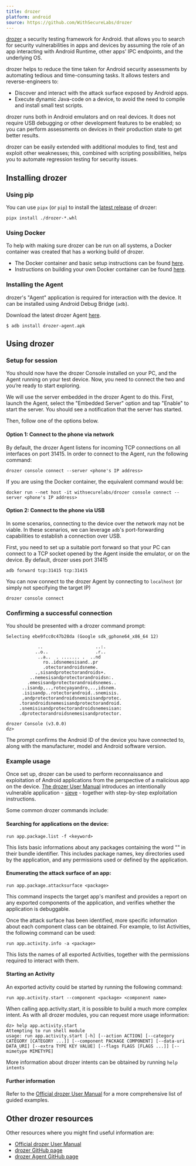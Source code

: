 ```yaml
---
title: drozer
platform: android
source: https://github.com/WithSecureLabs/drozer
---
```


[drozer](https://github.com/WithSecureLabs/drozer "drozer on GitHub") a security testing framework for Android. that allows you to search for security vulnerabilities in apps and devices by assuming the role of an app interacting with Android Runtime, other apps' IPC endpoints, and the underlying OS.

drozer helps to reduce the time taken for Android security assessments by automating tedious and time-consuming tasks. It allows testers and reverse-engineers to:

- Discover and interact with the attack surface exposed by Android apps.
- Execute dynamic Java-code on a device, to avoid the need to compile and install small test scripts.

drozer runs both in Android emulators and on real devices. It does not require USB debugging or other development features to be enabled; so you can perform assessments on devices in their production state to get better results.

drozer can be easily extended with additional modules to find, test and exploit other weaknesses; this, combined with scripting possibilities, helps you to automate regression testing for security issues.

## Installing drozer

### Using pip
You can use `pipx` (or `pip`) to install the [latest release](https://github.com/WithSecureLabs/drozer/releases/latest "Latest release on GitHub") of drozer:

```
pipx install ./drozer-*.whl
```

### Using Docker
To help with making sure drozer can be run on all systems, a Docker container was created that has a working build of drozer.

- The Docker container and basic setup instructions can be found [here](https://hub.docker.com/r/withsecurelabs/drozer).
- Instructions on building your own Docker container can be found [here](https://github.com/WithSecureLabs/drozer/tree/develop/docker).

### Installing the Agent

drozer's "Agent" application is required for interaction with the device. It can be installed using Android Debug Bridge (`adb`).

Download the latest drozer Agent [here](https://github.com/WithSecureLabs/drozer-agent/releases/latest).

`$ adb install drozer-agent.apk`

## Using drozer

### Setup for session

You should now have the drozer Console installed on your PC, and the Agent running on your test device. Now, you need to connect the two and you’re ready to start exploring.

We will use the server embedded in the drozer Agent to do this. First, launch the Agent, select the "Embedded Server" option and tap "Enable" to start the server. You should see a notification that the server has started. 

Then, follow one of the options below.

#### Option 1: Connect to the phone via network

By default, the drozer Agent listens for incoming TCP connections on all interfaces on port 31415. In order to connect to the Agent, run the following command:

```
drozer console connect --server <phone's IP address>
```

If you are using the Docker container, the equivalent command would be:

```
docker run --net host -it withsecurelabs/drozer console connect --server <phone's IP address>
```

#### Option 2: Connect to the phone via USB

In some scenarios, connecting to the device over the network may not be viable. In these scenarios, we can leverage `adb`'s port-forwarding capabilities to establish a connection over USB.

First, you need to set up a suitable port forward so that your PC can connect to a TCP socket opened by the Agent inside the emulator, or on the device. By default, drozer uses port 31415

```
adb forward tcp:31415 tcp:31415
```

You can now connect to the drozer Agent by connecting to `localhost` (or simply not specifying the target IP)

```
drozer console connect
```

### Confirming a successful connection

You should be presented with a drozer command prompt:

```
Selecting ebe9fcc0c47b28da (Google sdk_gphone64_x86_64 12)

            ..                    ..:.
           ..o..                  .r..
            ..a..  . ....... .  ..nd
              ro..idsnemesisand..pr
              .otectorandroidsneme.
           .,sisandprotectorandroids+.
         ..nemesisandprotectorandroidsn:.
        .emesisandprotectorandroidsnemes..
      ..isandp,..,rotecyayandro,..,idsnem.
      .isisandp..rotectorandroid..snemisis.
      ,andprotectorandroidsnemisisandprotec.
     .torandroidsnemesisandprotectorandroid.
     .snemisisandprotectorandroidsnemesisan:
     .dprotectorandroidsnemesisandprotector.

drozer Console (v3.0.0)
dz>
```
The prompt confirms the Android ID of the device you have connected to, along with the manufacturer, model and Android software version.

### Example usage

Once set up, drozer can be used to perform reconnaissance and exploitation of Android applications from the perspective of a malicious app on the device. [The drozer User Manual](https://labs.withsecure.com/tools/drozer#3 "drozer User Manual") introduces an intentionally vulnerable application - [sieve](https://github.com/WithSecureLabs/sieve "GitHub repo - sieve") - together with step-by-step exploitation instructions.

Some common drozer commands include:

#### Searching for applications on the device:
```
run app.package.list -f <keyword>
```
This lists basic informations about any packages containing the word "<keyword>" in their bundle identifier. This includes package names, key directories used by the application, and any permissions used or defined by the application.

#### Enumerating the attack surface of an app:
```
run app.package.attacksurface <package>
```
This command inspects the target app's manifest and provides a report on any exported components of the application, and verifies whether the application is debuggable.

Once the attack surface has been identified, more specific information about each component class can be obtained. For example, to list  Activities, the following command can be used:
```
run app.activity.info -a <package>
```
This lists the names of all exported Activities, together with the permissions required to interact with them.

#### Starting an Activity
An exported activity could be started by running the following command:
```
run app.activity.start --component <package> <component name>
```

When calling app.activity.start, it is possible to build a much more complex intent. As with all drozer modules, you can request more usage information:

```
dz> help app.activity.start
Attempting to run shell module
usage: run app.activity.start [-h] [--action ACTION] [--category CATEGORY [CATEGORY ...]] [--component PACKAGE COMPONENT] [--data-uri DATA_URI] [--extra TYPE KEY VALUE] [--flags FLAGS [FLAGS ...]] [--mimetype MIMETYPE]
```

More information about drozer intents can be obtained by running `help intents`

#### Further information

Refer to the [Official drozer User Manual](https://labs.withsecure.com/tools/drozer "drozer User Manual") for a more comprehensive list of guided examples.

## Other drozer resources

Other resources where you might find useful information are:

- [Official drozer User Manual](https://labs.withsecure.com/tools/drozer "drozer User Manual")
- [drozer GitHub page](https://github.com/WithSecureLabs/drozer "GitHub repo - drozer")
- [drozer Agent GitHub page](https://github.com/WithSecureLabs/drozer "GitHub repo - drozer-agent")